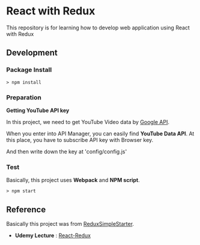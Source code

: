 # React with Redux

This repository is for learning how to develop web application using React with Redux

## Development

### Package Install

```console
> npm install
```

### Preparation

**Getting YouTube API key**

In this project, we need to get YouTube Video data by [Google API](https://console.developers.google.com).

When you enter into API Manager, you can easily find **YouTube Data API**.
At this place, you have to subscribe API key with Browser key.

And then write down the key at 'config/config.js'

### Test

Basically, this project uses **Webpack** and **NPM script**.

```console
> npm start
```

## Reference

Basically this project was from [ReduxSimpleStarter](https://github.com/StephenGrider/ReduxSimpleStarter).

- **Udemy Lecture** : [React-Redux](https://www.udemy.com/react-redux/)
